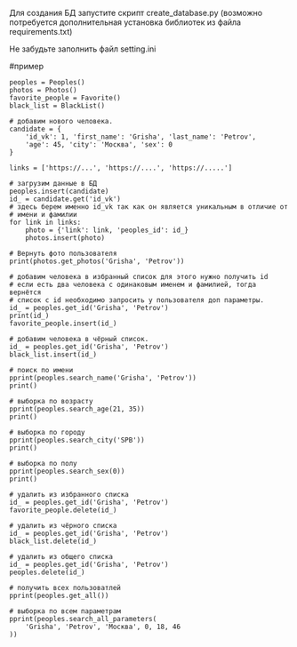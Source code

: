 Для создания БД запустите скрипт create_database.py (возможно потребуется дополнительная установка библиотек из файла requirements.txt)

Не забудьте заполнить файл setting.ini


#пример 

    peoples = Peoples()
    photos = Photos()
    favorite_people = Favorite()
    black_list = BlackList()

    # добавим нового человека.
    candidate = {
        'id_vk': 1, 'first_name': 'Grisha', 'last_name': 'Petrov',
        'age': 45, 'city': 'Москва', 'sex': 0
    }

    links = ['https://...', 'https://....', 'https://.....']

    # загрузим данные в БД
    peoples.insert(candidate)
    id_ = candidate.get('id_vk')
    # здесь берем именно id_vk так как он является уникальным в отличие от
    # имени и фамилии
    for link in links:
        photo = {'link': link, 'peoples_id': id_}
        photos.insert(photo)

    # Вернуть фото пользователя
    print(photos.get_photos('Grisha', 'Petrov'))

    # добавим человека в избранный список для этого нужно получить id
    # если есть два человека с одинаковым именем и фамилией, тогда вернётся
    # список с id необходимо запросить у пользователя доп параметры.
    id_ = peoples.get_id('Grisha', 'Petrov')
    print(id_)
    favorite_people.insert(id_)

    # добавим человека в чёрный список.
    id_ = peoples.get_id('Grisha', 'Petrov')
    black_list.insert(id_)

    # поиск по имени
    pprint(peoples.search_name('Grisha', 'Petrov'))
    print()

    # выборка по возрасту
    pprint(peoples.search_age(21, 35))
    print()

    # выборка по городу
    pprint(peoples.search_city('SPB'))
    print()

    # выборка по полу
    pprint(peoples.search_sex(0))
    print()

    # удалить из избранного списка
    id_ = peoples.get_id('Grisha', 'Petrov')
    favorite_people.delete(id_)

    # удалить из чёрного списка
    id_ = peoples.get_id('Grisha', 'Petrov')
    black_list.delete(id_)

    # удалить из общего списка
    id_ = peoples.get_id('Grisha', 'Petrov')
    peoples.delete(id_)

    # получить всех пользоватлей
    pprint(peoples.get_all())

    # выборка по всем параметрам
    pprint(peoples.search_all_parameters(
        'Grisha', 'Petrov', 'Москва', 0, 18, 46
    ))
